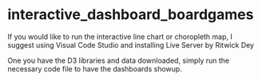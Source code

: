 # interactive_dashboard_boardgames

If you would like to run the interactive line chart or choropleth map, I suggest using Visual Code Studio and installing Live Server by Ritwick Dey

One you have the D3 libraries and data downloaded, simply run the necessary code file to have the dashboards showup. 
